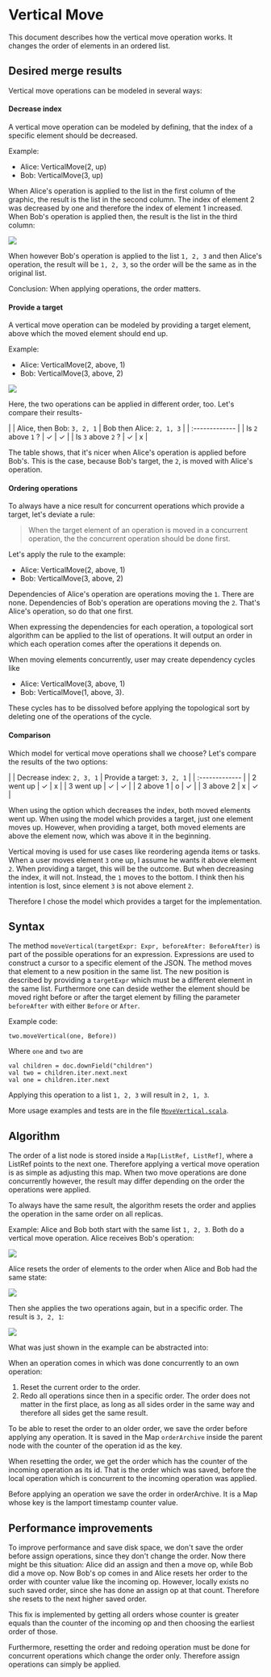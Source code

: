 # Vertical Move
This document describes how the vertical move operation works.
It changes the order of elements in an ordered list.

## Desired merge results
Vertical move operations can be modeled in several ways:

#### Decrease index
A vertical move operation can be modeled by defining, that the index of a specific element should be decreased.

Example:
* Alice: VerticalMove(2, up)
* Bob: VerticalMove(3, up)

When Alice's operation is applied to the list in the first column of the graphic, the result is the list in the second column. The index of element 2 was decreased by one and therefore the index of element 1 increased. When Bob's operation is applied then, the result is the list in the third column:

![](img/decrease_index.png)

When however Bob's operation is applied to the list `1, 2, 3` and then Alice's operation, the result will be `1, 2, 3`, so the order will be the same as in the original list.

Conclusion: When applying operations, the order matters.

#### Provide a target
A vertical move operation can be modeled by providing a target element, above which the moved element should end up.

Example:
* Alice: VerticalMove(2, above, 1)
* Bob: VerticalMove(3, above, 2)

![](img/provide_target.png)

Here, the two operations can be applied in different order, too. Let's compare their results-

| | Alice, then Bob: `3, 2, 1` | Bob then Alice: `2, 1, 3` |
| :------------- |
| Is `2` above `1` ? | ✓ | ✓ |
| Is `3` above `2` ? | ✓ | x |

The table shows, that it's nicer when Alice's operation is applied before Bob's. This is the case, because Bob's target, the `2`, is moved with Alice's operation.

#### Ordering operations
To always have a nice result for concurrent operations which provide a target, let's deviate a rule:
> When the target element of an operation is moved in a concurrent operation, the the concurrent operation should be done first.

Let's apply the rule to the example:

* Alice: VerticalMove(2, above, 1)
* Bob: VerticalMove(3, above, 2)

Dependencies of Alice's operation are operations moving the `1`. There are none. Dependencies of Bob's operation are operations moving the `2`. That's Alice's operation, so do that one first.

When expressing the dependencies for each operation, a topological sort algorithm can be applied to the list of operations. It will output an order in which each operation comes after the operations it depends on.

When moving elements concurrently, user may create dependency cycles like
* Alice: VerticalMove(3, above, 1)
* Bob: VerticalMove(1, above, 3).

These cycles has to be dissolved before applying the topological sort by deleting one of the operations of the cycle.

#### Comparison
Which model for vertical move operations shall we choose? Let's compare the results of the two options:

| | Decrease index: `2, 3, 1` | Provide a target: `3, 2, 1` |
| :------------- |
| 2 went up | ✓ | x |
| 3 went up | ✓ | ✓ |
| 2 above 1 | o | ✓ |
| 3 above 2 | x | ✓ |

When using the option which decreases the index, both moved elements went up. When using the model which provides a target, just one element moves up. However, when providing a target, both moved elements are above the element now, which was above it in the beginning.

Vertical moving is used for use cases like reordering agenda items or tasks. When a user moves element `3` one up, I assume he wants it above element `2`.  When providing a target, this will be the outcome. But when decreasing the index, it will not. Instead, the `1` moves to the bottom. I think then his intention is lost, since element `3` is not above element `2`.

Therefore I chose the model which provides a target for the implementation.

## Syntax
The method `moveVertical(targetExpr: Expr, beforeAfter: BeforeAfter)` is part of the possible operations for an expression. Expressions are used to construct a cursor to a specific element of the JSON. The method moves that element to a new position in the same list. The new position is described by providing a `targetExpr` which must be a different element in the same list.
Furthermore one can deside wether the element should be moved right before or after the target element by filling the parameter `beforeAfter` with either `Before` or `After`.

Example code:

`two.moveVertical(one, Before))`

Where `one` and `two` are

````
val children = doc.downField("children")
val two = children.iter.next.next
val one = children.iter.next
````

Applying this operation to a list `1, 2, 3` will result in `2, 1, 3`.

More usage examples and tests are in the file [`MoveVertical.scala`](https://github.com/Tamriel/crjdt/blob/master/modules/circe/src/test/scala/eu/timepit/crjdt/circe/MoveVertical.scala).

## Algorithm
The order of a list node is stored inside a `Map[ListRef, ListRef]`, where a ListRef points to the next one. Therefore applying a vertical move operation is as simple as adjusting this map. When two move operations are done concurrently however, the result may differ depending on the order the operations were applied.

To always have the same result, the algorithm resets the order and applies the operation in the same order on all replicas.

Example: Alice and Bob both start with the same list `1, 2, 3`. Both do a vertical move operation. Alice receives Bob's operation:

![](img/vertical_move_1.png)

Alice resets the order of elements to the order when Alice and Bob had the same state:

![](img/vertical_move_2.png)

Then she applies the two operations again, but in a specific order. The result is `3, 2, 1`:

![](img/vertical_move_3.png)

What was just shown in the example can be abstracted into:

When an operation comes in which was done concurrently to an own operation:
1. Reset the current order to the order.
2. Redo all operations since then in a specific order. The order does not matter in the first place, as long as all sides order in the same way and therefore all sides get the same result.

To be able to reset the order to an older order, we save the order before applying any operation. It is saved in the Map `orderArchive` inside the parent node with the counter of the operation id as the key.

When resetting the order, we get the order which has the counter of the incoming operation as its id. That is the order which was saved, before the local operation which is concurrent to the incoming operation was applied.

Before applying an operation we save the order in orderArchive.
It is a Map whose key is the lamport timestamp counter value.


## Performance improvements
To improve performance and save disk space, we don't save the
order before assign operations, since they don't change the order.
Now there might be this situation: Alice did an assign and then a
move op, while Bob did a move op. Now Bob's op comes in and
Alice resets her order to the order with counter value like the
incoming op. However, locally exists no such saved order, since
she has done an assign op at that count. Therefore she resets
to the next higher saved order.

This fix is implemented by getting all orders whose counter is
greater equals than the counter of the incoming op and then
choosing the earliest order of those.

Furthermore, resetting the order and redoing operation must be done for concurrent operations which change the order only. Therefore assign operations can simply be applied.
